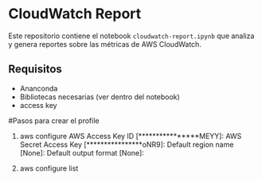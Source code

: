 # CloudWatch Report

Este repositorio contiene el notebook `cloudwatch-report.ipynb` que analiza y genera reportes sobre las métricas de AWS CloudWatch.

## Requisitos
- Ananconda
- Bibliotecas necesarias (ver dentro del notebook)
- access key

#Pasos para crear el profile
1. aws configure
 AWS Access Key ID [****************MEYY]:
 AWS Secret Access Key [****************oNR9]:
 Default region name [None]:
 Default output format [None]:

2. aws configure list 